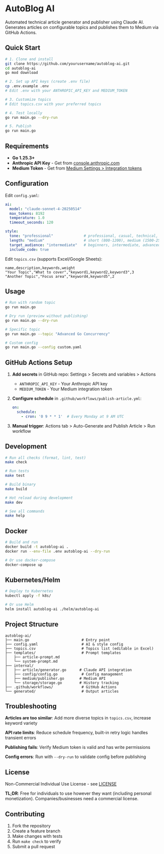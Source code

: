 # AutoBlog AI

Automated technical article generator and publisher using Claude AI. Generates articles on configurable topics and publishes them to Medium via GitHub Actions.

## Quick Start

```bash
# 1. Clone and install
git clone https://github.com/yourusername/autoblog-ai.git
cd autoblog-ai
go mod download

# 2. Set up API keys (create .env file)
cp .env.example .env
# Edit .env with your ANTHROPIC_API_KEY and MEDIUM_TOKEN

# 3. Customize topics
# Edit topics.csv with your preferred topics

# 4. Test locally
go run main.go --dry-run

# 5. Publish
go run main.go
```

## Requirements

- **Go 1.25.3+**
- **Anthropic API Key** - Get from [console.anthropic.com](https://console.anthropic.com)
- **Medium Token** - Get from [Medium Settings > Integration tokens](https://medium.com/me/settings)

## Configuration

Edit `config.yaml`:

```yaml
ai:
  model: "claude-sonnet-4-20250514"
  max_tokens: 8192
  temperature: 1.0
  timeout_seconds: 120

style:
  tone: "professional"              # professional, casual, technical, conversational
  length: "medium"                  # short (800-1200), medium (1500-2500), long (3000+)
  target_audience: "intermediate"   # beginners, intermediate, advanced
  include_code: true
```

Edit `topics.csv` (supports Excel/Google Sheets):

```csv
name,description,keywords,weight
"Your Topic","What to cover","keyword1,keyword2,keyword3",3
"Another Topic","Focus area","keyword4,keyword5",2
```

## Usage

```bash
# Run with random topic
go run main.go

# Dry run (preview without publishing)
go run main.go --dry-run

# Specific topic
go run main.go --topic "Advanced Go Concurrency"

# Custom config
go run main.go --config custom.yaml
```

## GitHub Actions Setup

1. **Add secrets** in GitHub repo: Settings > Secrets and variables > Actions
   - `ANTHROPIC_API_KEY` - Your Anthropic API key
   - `MEDIUM_TOKEN` - Your Medium integration token

2. **Configure schedule** in `.github/workflows/publish-article.yml`:
   ```yaml
   on:
     schedule:
       - cron: '0 9 * * 1'  # Every Monday at 9 AM UTC
   ```

3. **Manual trigger**: Actions tab > Auto-Generate and Publish Article > Run workflow

## Development

```bash
# Run all checks (format, lint, test)
make check

# Run tests
make test

# Build binary
make build

# Hot reload during development
make dev

# See all commands
make help
```

## Docker

```bash
# Build and run
docker build -t autoblog-ai .
docker run --env-file .env autoblog-ai --dry-run

# Or use docker-compose
docker-compose up
```

## Kubernetes/Helm

```bash
# Deploy to Kubernetes
kubectl apply -f k8s/

# Or use Helm
helm install autoblog-ai ./helm/autoblog-ai
```

## Project Structure

```
autoblog-ai/
├── main.go                        # Entry point
├── config.yaml                    # AI & style config
├── topics.csv                     # Topics list (editable in Excel)
├── templates/                     # Prompt templates
│   ├── article-prompt.md
│   └── system-prompt.md
├── internal/
│   ├── article/generator.go      # Claude API integration
│   ├── config/config.go           # Config management
│   ├── medium/publisher.go       # Medium API
│   └── storage/storage.go        # History tracking
├── .github/workflows/             # GitHub Actions
└── generated/                     # Output articles
```

## Troubleshooting

**Articles are too similar**: Add more diverse topics in `topics.csv`, increase keyword variety

**API rate limits**: Reduce schedule frequency, built-in retry logic handles transient errors

**Publishing fails**: Verify Medium token is valid and has write permissions

**Config errors**: Run with `--dry-run` to validate config before publishing

## License

Non-Commercial Individual Use License - see [LICENSE](LICENSE)

**TL;DR**: Free for individuals to use however they want (including personal monetization). Companies/businesses need a commercial license.

## Contributing

1. Fork the repository
2. Create a feature branch
3. Make changes with tests
4. Run `make check` to verify
5. Submit a pull request

